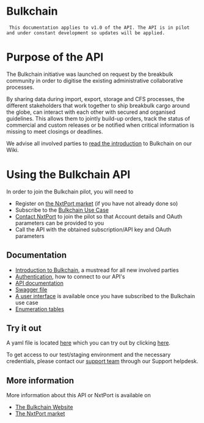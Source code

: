 
# Bulkchain 
```
 This documentation applies to v1.0 of the API. The API is in pilot and under constant development so updates will be applied.
```
# Purpose of the API

The Bulkchain initiative was launched on request by the breakbulk community in order to digitise the existing administrative collaborative processes.  
  
By sharing data during import, export, storage and CFS processes, the different stakeholders that work together to ship breakbulk cargo around the globe, can interact with each other with secured and organised guidelines. 
This allows them to jointly build-up orders, track the status of commercial and custom releases or be notified when critical information is missing to meet closings or deadlines.

We advise all involved parties to [read the introduction](https://nxtport.atlassian.net/wiki/spaces/BREAK/pages/1353351170/Introduction+to+Bulkchain) to Bulkchain on our Wiki.  

# Using the Bulkchain API
In order to join the Bulkchain pilot, you will need to
<!--* subscribe to the live edition of the Bulkchain Export API-->
* Register on [the NxtPort market](https://signup.nxtport.eu/) (if you have not already done so)
* Subscribe to the [Bulkchain Use Case](https://www.nxtport.com/market/pilot/bulkchain)
* [Contact NxtPort](mailto:steven.schutter@nxtport.com) to join the pilot so that Account details and OAuth parameters can be provided to you
* Call the API with the obtained subscription/API key and OAuth parameters
## Documentation
* [Introduction to Bulkchain](https://nxtport.atlassian.net/wiki/spaces/BREAK/pages/1353351170/Introduction+to+Bulkchain), a mustread for all new involved parties
* [Authentication](./authentication.md), how to connect to our API's
* [API documentation](https://nxtport.atlassian.net/wiki/spaces/BREAK/pages/1334870375/Bulkchain+v1+API+description)
* [Swagger file](https://nxtport.github.io/?api=bulkchain)
* [A user interface](http://app.bulkchain.io) is available once you have subscribed to the Bulkchain use case
* [Enumeration tables](https://nxtport.atlassian.net/wiki/spaces/BREAK/pages/1344143564/Enumerations)
## Try it out
A yaml file is located [here](https://nxtport.github.io/api/bulkchain.yaml) which you can try out by clicking [here](https://nxtport.github.io/?api=bulkchain).

To get access to our test/staging environment and the necessary credentials, please contact our [support team](https://nxtport.atlassian.net/servicedesk/customer/portal/1) through our Support helpdesk.
## More information
More information about this API or NxtPort is available on
* [The Bulkchain Website](https://www.nxtport.com/market/pilot/bulkchain)
* [The NxtPort market](https://market.nxtport.eu/)
